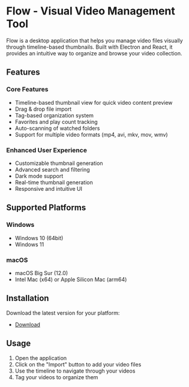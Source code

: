 # Flow - Visual Video Management Tool

Flow is a desktop application that helps you manage video files visually through timeline-based thumbnails. Built with Electron and React, it provides an intuitive way to organize and browse your video collection.

## Features

### Core Features
- Timeline-based thumbnail view for quick video content preview
- Drag & drop file import
- Tag-based organization system
- Favorites and play count tracking
- Auto-scanning of watched folders
- Support for multiple video formats (mp4, avi, mkv, mov, wmv)

### Enhanced User Experience
- Customizable thumbnail generation
- Advanced search and filtering
- Dark mode support
- Real-time thumbnail generation
- Responsive and intuitive UI

## Supported Platforms

### Windows
- Windows 10 (64bit)
- Windows 11

### macOS
- macOS Big Sur (12.0)
- Intel Mac (x64) or Apple Silicon Mac (arm64)

## Installation

Download the latest version for your platform:

- [Download](https://github.com/k-oaken-s/flow/releases/latest)

## Usage

1. Open the application
2. Click on the "Import" button to add your video files
3. Use the timeline to navigate through your videos
4. Tag your videos to organize them